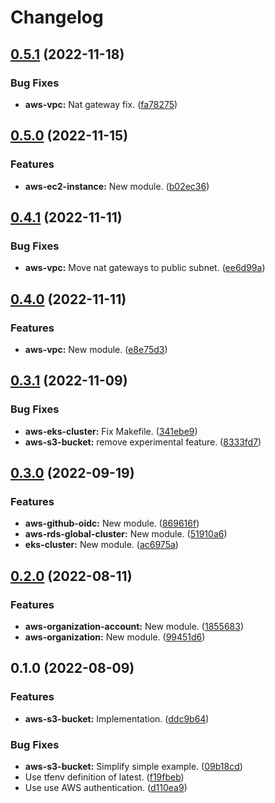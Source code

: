 # Changelog

## [0.5.1](https://github.com/bananalab/terraform-modules/compare/v0.5.0...v0.5.1) (2022-11-18)


### Bug Fixes

* **aws-vpc:** Nat gateway fix. ([fa78275](https://github.com/bananalab/terraform-modules/commit/fa78275c055d93022967dccea56512ad4a927ea5))

## [0.5.0](https://github.com/bananalab/terraform-modules/compare/v0.4.1...v0.5.0) (2022-11-15)


### Features

* **aws-ec2-instance:** New module. ([b02ec36](https://github.com/bananalab/terraform-modules/commit/b02ec36c34faf4f95b10e7454d6310ebbc7bec24))

## [0.4.1](https://github.com/bananalab/terraform-modules/compare/v0.4.0...v0.4.1) (2022-11-11)


### Bug Fixes

* **aws-vpc:** Move nat gateways to public subnet. ([ee6d99a](https://github.com/bananalab/terraform-modules/commit/ee6d99abbf1a107c5ec143b69447da7f7918c712))

## [0.4.0](https://github.com/bananalab/terraform-modules/compare/v0.3.1...v0.4.0) (2022-11-11)


### Features

* **aws-vpc:** New module. ([e8e75d3](https://github.com/bananalab/terraform-modules/commit/e8e75d3f0572651a1a3e1f4cd51823291a8949cc))

## [0.3.1](https://github.com/bananalab/terraform-modules/compare/v0.3.0...v0.3.1) (2022-11-09)


### Bug Fixes

* **aws-eks-cluster:** Fix Makefile. ([341ebe9](https://github.com/bananalab/terraform-modules/commit/341ebe911e06e0f217fd2703ef42c6b9ef613c3c))
* **aws-s3-bucket:** remove experimental feature. ([8333fd7](https://github.com/bananalab/terraform-modules/commit/8333fd7ad0248f197f9e6b70dc1773f1ee5ba488))

## [0.3.0](https://github.com/bananalab/terraform-modules/compare/v0.2.0...v0.3.0) (2022-09-19)


### Features

* **aws-github-oidc:** New module. ([869616f](https://github.com/bananalab/terraform-modules/commit/869616f1350faca9a9f72d41435aa8e23ee2eb09))
* **aws-rds-global-cluster:** New module. ([51910a6](https://github.com/bananalab/terraform-modules/commit/51910a67086c180bc185cfa403b99c4b1a37b711))
* **eks-cluster:** New module. ([ac6975a](https://github.com/bananalab/terraform-modules/commit/ac6975a1466b7ea52d5ae06b2417e6c9b9d00b08))

## [0.2.0](https://github.com/bananalab/terraform-modules/compare/v0.1.0...v0.2.0) (2022-08-11)


### Features

* **aws-organization-account:** New module. ([1855683](https://github.com/bananalab/terraform-modules/commit/18556837b1062b5a3901782ebadb4159c3feb726))
* **aws-organization:** New module. ([99451d6](https://github.com/bananalab/terraform-modules/commit/99451d66a4a045ebb03f6471e33bbff785fbf185))

## 0.1.0 (2022-08-09)


### Features

* **aws-s3-bucket:** Implementation. ([ddc9b64](https://github.com/bananalab/terraform-modules/commit/ddc9b6485ba81d5da11b88be4f9722778921084b))


### Bug Fixes

* **aws-s3-bucket:** Simplify simple example. ([09b18cd](https://github.com/bananalab/terraform-modules/commit/09b18cd702384836576f21d3ef38d183b9c32adf))
* Use tfenv definition of latest. ([f19fbeb](https://github.com/bananalab/terraform-modules/commit/f19fbeb8cef0688a3657eac00f242e00bb65ef30))
* Use use AWS authentication. ([d110ea9](https://github.com/bananalab/terraform-modules/commit/d110ea9e1f736a7f58ced9e04fb01d00e98a889d))
